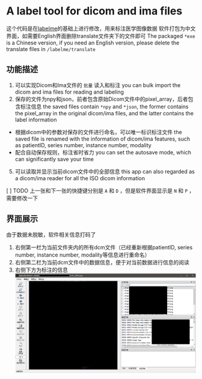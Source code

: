 # A label tool for dicom and ima files

这个代码是在[labelme](https://github.com/wkentaro/labelme)的基础上进行修改，用来标注医学图像数据
软件打包为中文界面，如需要English界面删除translate文件夹下的文件即可
The packaged `*exe` is a Chinese version, if you need an English version, please delete the translate files in `/labelme/translate` 

## 功能描述
1. 可以实现Dicom和Ima文件的 `批量` 读入和标注
   you can bulk import the dicom and ima files for reading and labeling
3. 保存的文件为npy和json，前者包含原始Dicom文件中的pixel_array，后者包含标注信息
   the saved files contain `*npy` and `*json`, the former contains the pixel_array in the original dicom/ima files, and the latter contains the label information
 - 根据dicom中的参数对保存的文件进行命名，可以唯一标识标注文件
   the saved file is renamed with the information of dicom/ima features, such as patientID, series number, instance number, modality
 - 配合自动保存规则，标注省时省力
   you can set the autosave mode, which can significantly save your time
5. 可以读取并显示当前dicom文件中的全部信息
   this app can also regarded as a dicom/ima reader for all the ISO dicom information

[ ] TODO 上一张和下一张的快捷键分别是 `A` 和 `D` ，但是软件界面显示是 `N` 和 `P` ，需要修改一下

## 界面展示
由于数据未脱敏，软件相关信息打码了
1. 右侧第一栏为当前文件夹内的所有dcm文件（已经重新根据patientID, series number, instance number, modality等信息进行重命名）
2. 右侧第二栏为当前dcm文件中的数据信息，便于对当前数据进行信息的阅读
3. 右侧下方为标注的信息
![demo](./imgs/demo.png)

